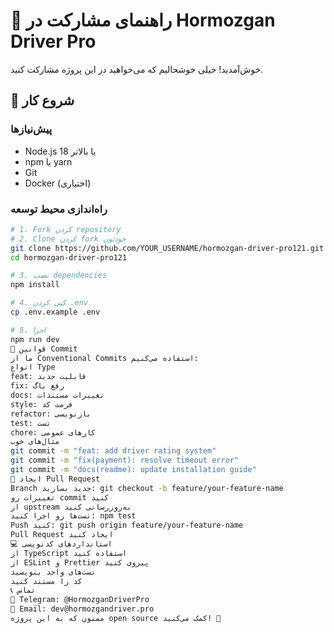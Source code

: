 # 🤝 راهنمای مشارکت در Hormozgan Driver Pro

خوش‌آمدید! خیلی خوشحالیم که می‌خواهید در این پروژه مشارکت کنید.

## 🚀 شروع کار

### پیش‌نیازها
- Node.js 18 یا بالاتر
- npm یا yarn
- Git
- Docker (اختیاری)

### راه‌اندازی محیط توسعه

```bash
# 1. Fork کردن repository
# 2. Clone کردن fork خودتون
git clone https://github.com/YOUR_USERNAME/hormozgan-driver-pro121.git
cd hormozgan-driver-pro121

# 3. نصب dependencies
npm install

# 4. کپی کردن .env
cp .env.example .env

# 5. اجرا
npm run dev
📝 قوانین Commit
ما از Conventional Commits استفاده می‌کنیم:
انواع Type
feat: قابلیت جدید
fix: رفع باگ
docs: تغییرات مستندات
style: فرمت کد
refactor: بازنویسی
test: تست
chore: کارهای عمومی
مثال‌های خوب
git commit -m "feat: add driver rating system"
git commit -m "fix(payment): resolve timeout error"
git commit -m "docs(readme): update installation guide"
🔄 ایجاد Pull Request
Branch جدید بسازید: git checkout -b feature/your-feature-name
تغییرات رو commit کنید
از upstream به‌روزرسانی کنید
تست‌ها رو اجرا کنید: npm test
Push کنید: git push origin feature/your-feature-name
Pull Request ایجاد کنید
💻 استانداردهای کدنویسی
از TypeScript استفاده کنید
از ESLint و Prettier پیروی کنید
تست‌های واحد بنویسید
کد را مستند کنید
📞 تماس
💬 Telegram: @HormozganDriverPro
📧 Email: dev@hormozgandriver.pro
ممنون که به این پروژه open source کمک می‌کنید! 🎉
